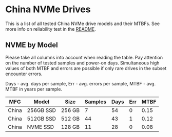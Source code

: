 China NVMe Drives
=================

This is a list of all tested China NVMe drive models and their MTBFs. See more
info on reliability test in the [README](https://github.com/bsdhw/SMART).

NVME by Model
------------

Please take all columns into account when reading the table. Pay attention on the
number of tested samples and power-on days. Simultaneous high values of both MTBF
and errors are possible if only rare drives in the subset encounter errors.

Days - avg. days per sample,
Err  - avg. errors per sample,
MTBF - avg. MTBF in years per sample.

| MFG       | Model              | Size   | Samples | Days  | Err   | MTBF |
|-----------|--------------------|--------|---------|-------|-------|------|
| China     | 256GB SSD          | 256 GB | 7       | 54    | 0     | 0.15   |
| China     | 512GB SSD          | 512 GB | 44      | 43    | 1     | 0.12   |
| China     | NVME SSD           | 128 GB | 11      | 28    | 0     | 0.08   |
